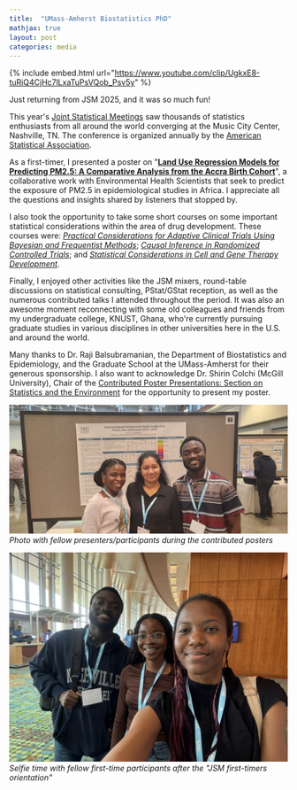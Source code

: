 ```yaml
---
title:  "UMass-Amherst Biostatistics PhD"
mathjax: true
layout: post
categories: media
---
```


{% include embed.html url="https://www.youtube.com/clip/UgkxE8-tuRiQ4CjHc7lLxaTuPsVQob_Psv5y" %}


Just returning from JSM 2025, and it was so much fun!

This year's [Joint Statistical Meetings](https://ww2.amstat.org/meetings/jsm/2025/) saw thousands of statistics enthusiasts from all around the world converging at the Music City Center, Nashville, TN. The conference is organized annually by the [American Statistical Association](https://www.amstat.org/).

As a first-timer, I presented a poster on "[**Land Use Regression Models for Predicting PM2.5: A Comparative Analysis from the Accra Birth Cohort**][my-poster]", a collaborative work with Environmental Health Scientists that seek to predict the exposure of PM2.5 in epidemiological studies in Africa. I appreciate all the questions and insights shared by listeners that stopped by.

I also took the opportunity to take some short courses on some important statistical considerations within the area of drug development. These courses were: [*Practical Considerations for Adaptive Clinical Trials Using Bayesian and Frequentist Methods*][short-course1]; [*Causal Inference in Randomized Controlled Trials*][short-course2]; and [*Statistical Considerations in Cell and Gene Therapy Development*][short-course3].

Finally, I enjoyed other activities like the JSM mixers, round-table discussions on statistical consulting, PStat/GStat reception, as well as the numerous contributed talks I attended throughout the period. It was also an awesome moment reconnecting with some old colleagues and friends from my undergraduate college, KNUST, Ghana, who're currently pursuing graduate studies in various disciplines in other universities here in the U.S. and around the world.

Many thanks to Dr. Raji Balsubramanian, the Department of Biostatistics and Epidemiology, and the Graduate School at the UMass-Amherst for their generous sponsorship. I also want to acknowledge Dr. Shirin Colchi (McGill University), Chair of the [Contributed Poster Presentations: Section on Statistics and the Environment][poster-session] for the opportunity to present my poster.


![group](/assets/images/jsm/jsm2025_grp1.jpeg)
*Photo with fellow presenters/participants during the contributed posters*

![group](/assets/images/jsm/jsm2025_grp2.jpeg)
*Selfie time with fellow first-time participants after the "JSM first-timers orientation"*



[my-poster]: https://ww3.aievolution.com/JSMAnnual2025/Events/viewEv?ev=4687
[short-course1]: https://ww3.aievolution.com/JSMAnnual2025/Events/viewEv?ev=4317
[short-course2]: https://ww3.aievolution.com/JSMAnnual2025/Events/viewEv?ev=4280
[short-course3]: https://ww3.aievolution.com/JSMAnnual2025/Events/viewEv?ev=4320
[poster-session]: https://ww3.aievolution.com/JSMAnnual2025/Events/viewEv?ev=4617
